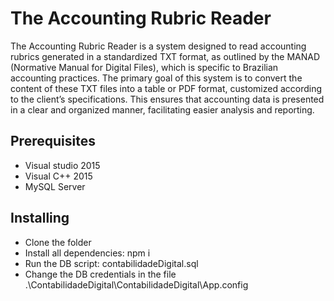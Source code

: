 # The Accounting Rubric Reader

The Accounting Rubric Reader is a system designed to read accounting rubrics generated in a standardized TXT format, as outlined by the MANAD (Normative Manual for Digital Files), which is specific to Brazilian accounting practices. The primary goal of this system is to convert the content of these TXT files into a table or PDF format, customized according to the client’s specifications. This ensures that accounting data is presented in a clear and organized manner, facilitating easier analysis and reporting.

## Prerequisites

* Visual studio 2015
* Visual C++ 2015
* MySQL Server

## Installing

* Clone the folder
* Install all dependencies: npm i
* Run the DB script: contabilidadeDigital.sql
* Change the DB credentials in the file .\ContabilidadeDigital\ContabilidadeDigital\App.config

